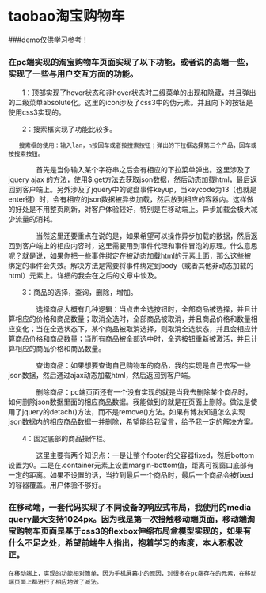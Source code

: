 # taobao淘宝购物车
###demo仅供学习参考！


### 在pc端实现的淘宝购物车页面实现了以下功能，或者说的高端一些，实现了一些与用户交互方面的功能。

　　1：顶部实现了hover状态和非hover状态时二级菜单的出现和隐藏，并且弹出的二级菜单absolute化。这里的icon涉及了css3中的伪元素。并且向下的按钮是使用css3实现的。

　　2：搜索框实现了功能比较多。
  
       搜索框的使用：输入lan，n按回车或者按搜索按钮；弹出的下拉框选择第三个产品，回车或按搜索按钮。
　　　　首先是当你输入某个字符串之后会有相应的下拉菜单弹出。这里涉及了jquery ajax 的方法，使用$.get方法去获取json数据，然后动态加载html，最后返回到客户端上。另外涉及了jquery中的键盘事件keyup，当keycode为13（也就是enter键）时，会有相应的json数据被异步加载，然后放到相应的容器内。这样做的好处是不用整页刷新，对客户体验较好，特别是在移动端上。异步加载会极大减少流量的消耗。

　　　　当然这里还要重点在说的是，如果希望可以操作异步加载的数据，然后返回到客户端上的相应内容时，这里需要用到事件代理和事件冒泡的原理。什么意思呢？就是说，如果你把一些事件绑定在被动态加载html的元素上面，那么这些被绑定的事件会失效。解决方法是需要将事件绑定到body（或者其他非动态加载的html）元素上。详细的我会在之后的文章中谈及。

　　3：商品的选择，查询，删除，增加。

　　　　选择商品大概有几种逻辑：当点击全选按钮时，全部商品被选择，并且计算相应的价格和商品数量；取消全选时，全部商品被取消，并且商品价格和数量相应变化；当在全选状态下，某个商品被取消选择，则取消全选状态，并且会相应计算商品价格和商品数量；当所有商品被全部选中时，全选按钮重新被激活，并且计算相应的商品价格和商品数量。

　　　　查询商品：如果想要查询自己购物车的商品，我的实现是自己去写一些json数据，然后通过ajax动态加载html，然后返回到客户端。

　　　　删除商品：pc端页面还有一个没有实现的就是当我去删除某个商品时，如何删除json数据里面的相应商品数据。我能做到的就是在页面上删除。做法是使用了jquery的detach()方法，而不是remove()方法。如果有博友知道怎么实现json数据内的相应商品数据一并删除，希望能给我留言，给予我一定的解决方案。

 　　4：固定底部的商品操作栏。

　　　　这里主要有两个知识点：一是让整个footer的父容器fixed，然后bottom设置为0。二是在.container元素上设置margin-bottom值，距离可视窗口底部有一定的距离。如果不设置的话，当拉到最后一个商品时，最后一个商品会被fixed的容器覆盖。用户体验不够好。
    
    
### 在移动端，一套代码实现了不同设备的响应式布局，我使用的media query最大支持1024px。因为我是第一次接触移动端页面，移动端淘宝购物车页面是基于css3的flexbox伸缩布局盒模型实现的，如果有什么不足之处，希望前端牛人指出，抱着学习的态度，本人积极改正。

    在移动端上，实现的功能相对简单，因为手机屏幕小的原因，对很多在pc端存在的元素，在移动端页面上都进行了相应地做了减法。
 
